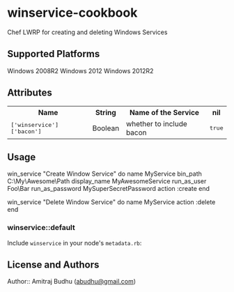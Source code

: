 # winservice-cookbook

Chef LWRP for creating and deleting Windows Services

## Supported Platforms

Windows 2008R2
Windows 2012
Windows 2012R2

## Attributes

<table>
  <tr>
    <th>Name</th>
    <th>String</th>
    <th>Name of the Service</th>
    <th>nil</th>
  </tr>
  <tr>
    <td><tt>['winservice']['bacon']</tt></td>
    <td>Boolean</td>
    <td>whether to include bacon</td>
    <td><tt>true</tt></td>
  </tr>
</table>

## Usage

win_service "Create Window Service" do
  name MyService
  bin_path C:\\My\\Awesome\\Path
  display_name MyAwesomeService
  run_as_user Foo\\Bar
  run_as_password MySuperSecretPassword
  action :create
end

win_service "Delete Window Service" do
  name MyService
  action :delete
end

### winservice::default

Include `winservice` in your node's `metadata.rb`:


## License and Authors

Author:: Amitraj Budhu (<abudhu@gmail.com>)
